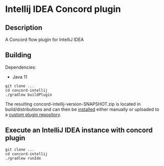 # Intellij IDEA Concord plugin

## Description

A Concord flow plugin for IntelliJ IDEA

## Building

Dependencies:
- Java 11

```shell
git clone ...
cd concord-intellij
./gradlew buildPlugin
```

The resulting concord-intellij-version-SNAPSHOT.zip is located in build/distributions and can then be [installed](https://www.jetbrains.com/help/idea/managing-plugins.html#install_plugin_from_disk) either manually
or uploaded to a [custom plugin repository](https://plugins.jetbrains.com/docs/intellij/update-plugins-format.html).

## Execute an IntelliJ IDEA instance with concord plugin

```shell
git clone ...
cd concord-intellij
./gradlew runIde
```